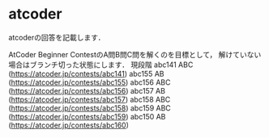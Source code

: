 # atcoder
atcoderの回答を記載します．

AtCoder Beginner ContestのA問B問C問を解くのを目標として，
解けていない場合はブランチ切った状態にします．
現段階
abc141 ABC  (https://atcoder.jp/contests/abc141)
abc155 AB   (https://atcoder.jp/contests/abc155)
abc156 ABC  (https://atcoder.jp/contests/abc156)
abc157 AB   (https://atcoder.jp/contests/abc157)
abc158 ABC  (https://atcoder.jp/contests/abc158)
abc159 ABC  (https://atcoder.jp/contests/abc159)
abc150 AB   (https://atcoder.jp/contests/abc160)